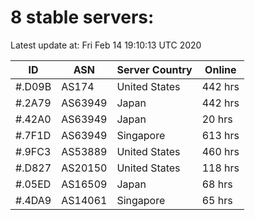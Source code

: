# 8 stable servers:

Latest update at: Fri Feb 14 19:10:13 UTC 2020

| ID | ASN | Server Country | Online |
| -- | --- | -------------- | ------ |
| #.D09B | AS174 | United States | 442 hrs |
| #.2A79 | AS63949 | Japan | 442 hrs |
| #.42A0 | AS63949 | Japan | 20 hrs |
| #.7F1D | AS63949 | Singapore | 613 hrs |
| #.9FC3 | AS53889 | United States | 460 hrs |
| #.D827 | AS20150 | United States | 118 hrs |
| #.05ED | AS16509 | Japan | 68 hrs |
| #.4DA9 | AS14061 | Singapore | 65 hrs |

